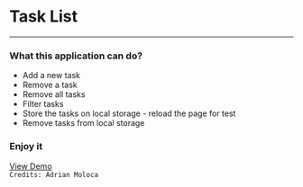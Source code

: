 <h1>Task List</h1>
<hr>
<h3>What this application can do?</h3>
<ul>
  <li>Add a new task</li>
  <li>Remove a task</li>
  <li>Remove all tasks</li>
  <li>Filter tasks</li>
  <li>Store the tasks on local storage  - reload the page for test</li>
  <li>Remove tasks from local storage</li>
</ul>

<h3>Enjoy it</h3>
<a href="https://www.adymoloca.com/app/task-list/" target="_blank">View Demo<a/><br>
<code>Credits: Adrian Moloca</code>
